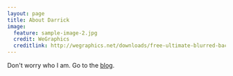 ```yaml
---
layout: page
title: About Darrick
image:
  feature: sample-image-2.jpg
  credit: WeGraphics
  creditlink: http://wegraphics.net/downloads/free-ultimate-blurred-background-pack/
---
```


Don't worry who I am. Go to the [blog](../blog).

